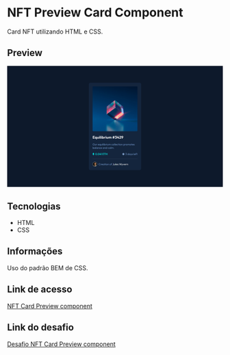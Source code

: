 # NFT Preview Card Component

Card NFT utilizando HTML e CSS.

## Preview

![Preview do projeto](./assets/img/nft-card-preview-component-preview.png "QR Code component preview")

## Tecnologias

- HTML
- CSS

## Informações

Uso do padrão BEM de CSS.

## Link de acesso

<a href="https://udanielnogueira.github.io/nft-preview-card-component/" target="_blank">NFT Card Preview component</a>

## Link do desafio

<a href="https://www.frontendmentor.io/challenges/nft-preview-card-component-SbdUL_w0U" target="_blank">Desafio NFT Card Preview component</a>
